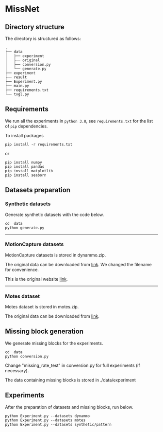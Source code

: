 # MissNet


## Directory structure

The directory is structured as follows:

```
.
├── data
│   ├── experiment
│   ├── original
│   ├── conversion.py
│   └── generate.py
├── experiment
├── result
├── Experiment.py
├── main.py
├── requirements.txt
└── tvgl.py

```


## Requirements

We run all the experiments in `python 3.8`, see `requirements.txt` for the list of `pip` dependencies.

To install packages

```
pip install -r requirements.txt
```

or

```
pip install numpy
pip install pandas
pip install matplotlib
pip install seaborn
```


## Datasets preparation

### Synthetic datasets
Generate synthetic datasets with the code below.

```
cd  data
python generate.py
```

---

### MotionCapture datasets
MotionCapture datasets is stored in dynammo.zip.

The original data can be downloaded from
[link](https://github.com/lileicc/dynammo/tree/master/data/c3d).
We changed the filename for convenience.

This is the original website
[link](http://mocap.cs.cmu.edu).

---

### Motes dataset
Motes dataset is stored in motes.zip.

The original data can be downloaded from
[link](https://db.csail.mit.edu/labdata/labdata.html).


## Missing block generation

We generate missing blocks for the experiments.

```
cd  data
python conversion.py
```

Change "missing_rate_test" in conversion.py for full experiments (if necessary).

The data containing missing blocks is stored in
./data/experiment


## Experiments

After the preparation of datasets and missing blocks, run below.

```
python Experiment.py --datasets dynammo
python Experiment.py --datasets motes
python Experiment.py --datasets synthetic/pattern
```